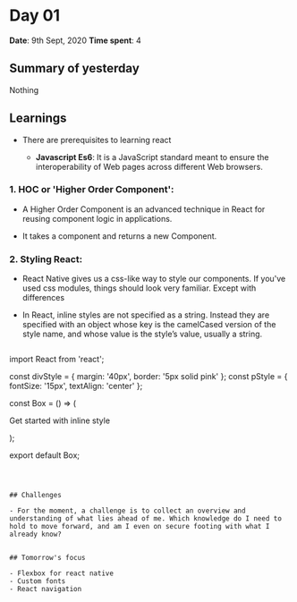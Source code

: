 # Day 01

**Date**: 9th Sept, 2020
**Time spent**: 4

## Summary of yesterday

Nothing

## Learnings

- There are prerequisites to learning react

  - **Javascript Es6**:  It is a JavaScript standard meant to ensure the interoperability of Web pages across different Web browsers.

### 1. HOC or 'Higher Order Component':

- A Higher Order Component is an advanced technique in React for reusing component logic in applications. 

- It takes a component and returns a new Component. 

### 2. Styling React:

- React Native gives us a css-like way to style our components. If you've used css modules, things should look very familiar. Except with differences

- In React, inline styles are not specified as a string. Instead they are specified with an object whose key is the camelCased version of the style name, and whose value is the style’s value, usually a string.


  ```js
 import React from 'react';

const divStyle = {
  margin: '40px',
  border: '5px solid pink'
};
const pStyle = {
  fontSize: '15px',
  textAlign: 'center'
};

const Box = () => (
  <div style={divStyle}>
    <p style={pStyle}>Get started with inline style</p>
  </div>
);

export default Box;
  ```



## Challenges

  - For the moment, a challenge is to collect an overview and understanding of what lies ahead of me. Which knowledge do I need to hold to move forward, and am I even on secure footing with what I already know?
  
  
## Tomorrow's focus

- Flexbox for react native
- Custom fonts
- React navigation
